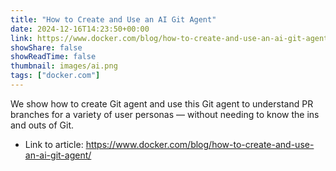 ```yaml
---
title: "How to Create and Use an AI Git Agent"
date: 2024-12-16T14:23:50+00:00
link: https://www.docker.com/blog/how-to-create-and-use-an-ai-git-agent/
showShare: false
showReadTime: false
thumbnail: images/ai.png
tags: ["docker.com"]
---
```

We show how to create Git agent and use this Git agent to understand PR branches for a variety of user personas — without needing to know the ins and outs of Git.

- Link to article: https://www.docker.com/blog/how-to-create-and-use-an-ai-git-agent/